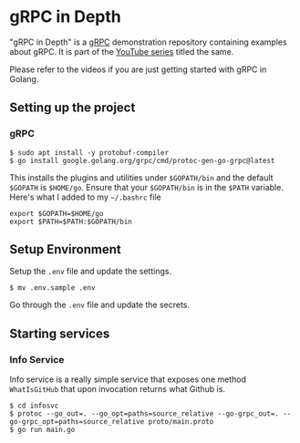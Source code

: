 # gRPC in Depth

"gRPC in Depth" is a [gRPC](https://grpc.io) demonstration repository containing examples
about gRPC. It is part of the [YouTube series](https://www.youtube.com/playlist?list=PLsdq-3Z1EPT3Cy2JoRJLA-gwfZ5aeLr_u) titled the same.

Please refer to the videos if you are just getting started with gRPC in Golang.

## Setting up the project

### gRPC

```
$ sudo apt install -y protobuf-compiler
$ go install google.golang.org/grpc/cmd/protoc-gen-go-grpc@latest
```

This installs the plugins and utilities under `$GOPATH/bin` and the
default `$GOPATH` is `$HOME/go`. Ensure that your `$GOPATH/bin` is in
the `$PATH` variable. Here's what I added to my `~/.bashrc` file

```
export $GOPATH=$HOME/go
export $PATH=$PATH:$GOPATH/bin
```

## Setup Environment

Setup the `.env` file and update the settings.

```
$ mv .env.sample .env
```

Go through the `.env` file and update the secrets.

## Starting services

### Info Service

Info service is a really simple service that exposes one method
`WhatIsGitHub` that upon invocation returns what Github is.

```
$ cd infosvc
$ protoc --go_out=. --go_opt=paths=source_relative --go-grpc_out=. --go-grpc_opt=paths=source_relative proto/main.proto
$ go run main.go
```
